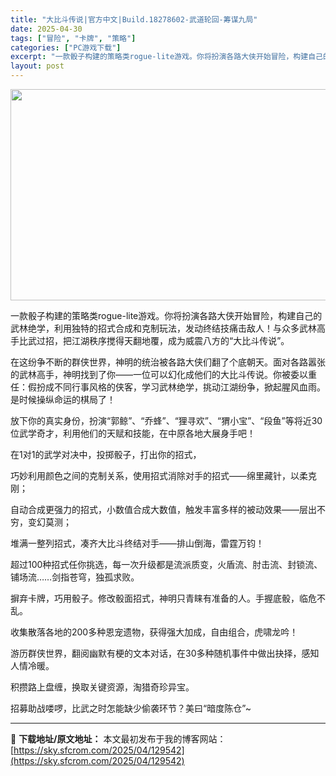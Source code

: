 ```yaml
---
title: "大比斗传说|官方中文|Build.18278602-武道轮回-筹谋九局"
date: 2025-04-30
tags: ["冒险", "卡牌", "策略"]
categories: ["PC游戏下载"]
excerpt: "一款骰子构建的策略类rogue-lite游戏。你将扮演各路大侠开始冒险，构建自己的武林绝学，利用独特的招式合成和克制玩法，发动终结技痛击敌人！与众多武林高手比武过招，把江湖秩序搅得天翻地覆，成为威震八方的“大比斗传说”。 在这纷争不断的群侠世界，神明的统治被各路大侠们翻了个底朝天。面对各路嚣张的武林&hellip;"
layout: post
---
```


<img class="aligncenter size-full wp-image-129530" src="https://sky.sfcrom.com/wp-content/uploads/2025/04/202504300553394.webp" alt="" width="600" height="338" />

一款骰子构建的策略类rogue-lite游戏。你将扮演各路大侠开始冒险，构建自己的武林绝学，利用独特的招式合成和克制玩法，发动终结技痛击敌人！与众多武林高手比武过招，把江湖秩序搅得天翻地覆，成为威震八方的“大比斗传说”。

在这纷争不断的群侠世界，神明的统治被各路大侠们翻了个底朝天。面对各路嚣张的武林高手，神明找到了你——一位可以幻化成他们的大比斗传说。你被委以重任：假扮成不同行事风格的侠客，学习武林绝学，挑动江湖纷争，掀起腥风血雨。是时候操纵命运的棋局了！

放下你的真实身份，扮演“郭鲸”、“乔蜂”、“狸寻欢”、“猬小宝”、“段鱼”等将近30位武学奇才，利用他们的天赋和技能，在中原各地大展身手吧！

在1对1的武学对决中，投掷骰子，打出你的招式，

巧妙利用颜色之间的克制关系，使用招式消除对手的招式——绵里藏针，以柔克刚；

自动合成更强力的招式，小数值合成大数值，触发丰富多样的被动效果——层出不穷，变幻莫测；

堆满一整列招式，凑齐大比斗终结对手——排山倒海，雷霆万钧！

超过100种招式任你挑选，每一次升级都是流派质变，火盾流、肘击流、封锁流、铺场流……剑指苍穹，独孤求败。

摒弃卡牌，巧用骰子。修改骰面招式，神明只青睐有准备的人。手握底骰，临危不乱。

收集散落各地的200多种恩宠遗物，获得强大加成，自由组合，虎啸龙吟！

游历群侠世界，翻阅幽默有梗的文本对话，在30多种随机事件中做出抉择，感知人情冷暖。

积攒路上盘缠，换取关键资源，淘猎奇珍异宝。

招募助战喽啰，比武之时怎能缺少偷袭环节？美曰“暗度陈仓”~

---
📖 **下载地址/原文地址：** 本文最初发布于我的博客网站：[https://sky.sfcrom.com/2025/04/129542](https://sky.sfcrom.com/2025/04/129542)
